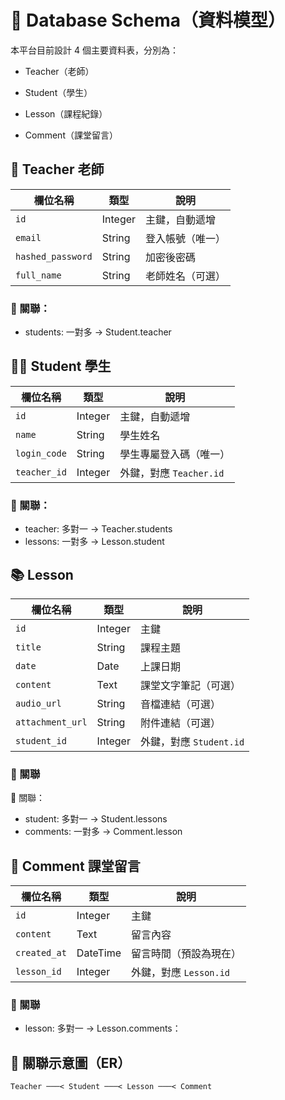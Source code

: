# 🧱 Database Schema（資料模型）

本平台目前設計 4 個主要資料表，分別為：

- Teacher（老師）

- Student（學生）

- Lesson（課程紀錄）

- Comment（課堂留言）

## 📘 Teacher 老師

| 欄位名稱          | 類型    | 說明             |
| ----------------- | ------- | ---------------- |
| `id`              | Integer | 主鍵，自動遞增   |
| `email`           | String  | 登入帳號（唯一） |
| `hashed_password` | String  | 加密後密碼       |
| `full_name`       | String  | 老師姓名（可選） |

### 🔁 關聯：

- students: 一對多 → Student.teacher

## 👩‍🎓 Student 學生

| 欄位名稱     | 類型    | 說明                    |
| ------------ | ------- | ----------------------- |
| `id`         | Integer | 主鍵，自動遞增          |
| `name`       | String  | 學生姓名                |
| `login_code` | String  | 學生專屬登入碼（唯一）  |
| `teacher_id` | Integer | 外鍵，對應 `Teacher.id` |

### 🔁 關聯：

- teacher: 多對一 → Teacher.students
- lessons: 一對多 → Lesson.student

## 📚 Lesson

| 欄位名稱         | 類型    | 說明                    |
| ---------------- | ------- | ----------------------- |
| `id`             | Integer | 主鍵                    |
| `title`          | String  | 課程主題                |
| `date`           | Date    | 上課日期                |
| `content`        | Text    | 課堂文字筆記（可選）    |
| `audio_url`      | String  | 音檔連結（可選）        |
| `attachment_url` | String  | 附件連結（可選）        |
| `student_id`     | Integer | 外鍵，對應 `Student.id` |

### 🔁 關聯

🔁 關聯：

- student: 多對一 → Student.lessons
- comments: 一對多 → Comment.lesson

## 💬 Comment 課堂留言

| 欄位名稱     | 類型     | 說明                   |
| ------------ | -------- | ---------------------- |
| `id`         | Integer  | 主鍵                   |
| `content`    | Text     | 留言內容               |
| `created_at` | DateTime | 留言時間（預設為現在） |
| `lesson_id`  | Integer  | 外鍵，對應 `Lesson.id` |

### 🔁 關聯

- lesson: 多對一 → Lesson.comments：

## 🔗 關聯示意圖（ER）

```mermaid
Teacher ───< Student ───< Lesson ───< Comment
```
